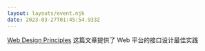 ```yaml
---
layout: layouts/event.njk
date: 2023-03-27T01:45:54.933Z
---
```


[Web Design Principles](https://w3ctag.github.io/design-principles/) 这篇文章提供了 Web 平台的接口设计最佳实践
